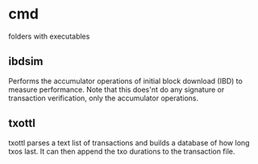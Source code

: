 # cmd

folders with executables

## ibdsim

Performs the accumulator operations of initial block download (IBD) to measure performance.
Note that this does'nt do any signature or transaction verification, only the accumulator operations.

## txottl

txottl parses a text list of transactions and builds a database of how long txos last.  It can then append the txo durations to the transaction file.